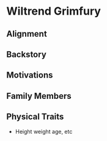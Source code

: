 # Wiltrend Grimfury

## Alignment

## Backstory

## Motivations

## Family Members

## Physical Traits

* Height weight age, etc


